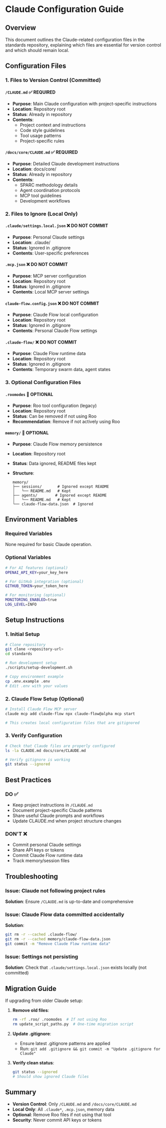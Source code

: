 # Claude Configuration Guide

## Overview

This document outlines the Claude-related configuration files in the standards repository, explaining which files are essential for version control and which should remain local.

## Configuration Files

### 1. Files to Version Control (Committed)

#### `/CLAUDE.md` ✅ **REQUIRED**

- **Purpose**: Main Claude configuration with project-specific instructions
- **Location**: Repository root
- **Status**: Already in repository
- **Contents**:
  - Project context and instructions
  - Code style guidelines
  - Tool usage patterns
  - Project-specific rules

#### `/docs/core/CLAUDE.md` ✅ **REQUIRED**

- **Purpose**: Detailed Claude development instructions
- **Location**: docs/core/
- **Status**: Already in repository
- **Contents**:
  - SPARC methodology details
  - Agent coordination protocols
  - MCP tool guidelines
  - Development workflows

### 2. Files to Ignore (Local Only)

#### `.claude/settings.local.json` ❌ **DO NOT COMMIT**

- **Purpose**: Personal Claude settings
- **Location**: .claude/
- **Status**: Ignored in .gitignore
- **Contents**: User-specific preferences

#### `.mcp.json` ❌ **DO NOT COMMIT**

- **Purpose**: MCP server configuration
- **Location**: Repository root
- **Status**: Ignored in .gitignore
- **Contents**: Local MCP server settings

#### `claude-flow.config.json` ❌ **DO NOT COMMIT**

- **Purpose**: Claude Flow local configuration
- **Location**: Repository root
- **Status**: Ignored in .gitignore
- **Contents**: Personal Claude Flow settings

#### `.claude-flow/` ❌ **DO NOT COMMIT**

- **Purpose**: Claude Flow runtime data
- **Location**: Repository root
- **Status**: Ignored in .gitignore
- **Contents**: Temporary swarm data, agent states

### 3. Optional Configuration Files

#### `.roomodes` 🔄 **OPTIONAL**

- **Purpose**: Roo tool configuration (legacy)
- **Location**: Repository root
- **Status**: Can be removed if not using Roo
- **Recommendation**: Remove if not actively using Roo

#### `memory/` 🔄 **OPTIONAL**

- **Purpose**: Claude Flow memory persistence
- **Location**: Repository root
- **Status**: Data ignored, README files kept
- **Structure**:

  ```
  memory/
  ├── sessions/       # Ignored except README
  │   └── README.md   # Kept
  ├── agents/        # Ignored except README
  │   └── README.md   # Kept
  └── claude-flow-data.json  # Ignored
  ```

## Environment Variables

### Required Variables

None required for basic Claude operation.

### Optional Variables

```bash
# For AI features (optional)
OPENAI_API_KEY=your_key_here

# For GitHub integration (optional)
GITHUB_TOKEN=your_token_here

# For monitoring (optional)
MONITORING_ENABLED=true
LOG_LEVEL=INFO
```

## Setup Instructions

### 1. Initial Setup

```bash
# Clone repository
git clone <repository-url>
cd standards

# Run development setup
./scripts/setup-development.sh

# Copy environment example
cp .env.example .env
# Edit .env with your values
```

### 2. Claude Flow Setup (Optional)

```bash
# Install Claude Flow MCP server
claude mcp add claude-flow npx claude-flow@alpha mcp start

# This creates local configuration files that are gitignored
```

### 3. Verify Configuration

```bash
# Check that Claude files are properly configured
ls -la CLAUDE.md docs/core/CLAUDE.md

# Verify gitignore is working
git status --ignored
```

## Best Practices

### DO ✅

- Keep project instructions in `/CLAUDE.md`
- Document project-specific Claude patterns
- Share useful Claude prompts and workflows
- Update CLAUDE.md when project structure changes

### DON'T ❌

- Commit personal Claude settings
- Share API keys or tokens
- Commit Claude Flow runtime data
- Track memory/session files

## Troubleshooting

### Issue: Claude not following project rules

**Solution**: Ensure `/CLAUDE.md` is up-to-date and comprehensive

### Issue: Claude Flow data committed accidentally

**Solution**:

```bash
git rm -r --cached .claude-flow/
git rm -r --cached memory/claude-flow-data.json
git commit -m "Remove Claude Flow runtime data"
```

### Issue: Settings not persisting

**Solution**: Check that `.claude/settings.local.json` exists locally (not committed)

## Migration Guide

If upgrading from older Claude setup:

1. **Remove old files**:

   ```bash
   rm -rf .roo/ .roomodes  # If not using Roo
   rm update_script_paths.py  # One-time migration script
   ```

2. **Update .gitignore**:
   - Ensure latest .gitignore patterns are applied
   - Run: `git add .gitignore && git commit -m "Update .gitignore for Claude"`

3. **Verify clean status**:

   ```bash
   git status --ignored
   # Should show ignored Claude files
   ```

## Summary

- **Version Control**: Only `/CLAUDE.md` and `/docs/core/CLAUDE.md`
- **Local Only**: All `.claude*`, `.mcp.json`, memory data
- **Optional**: Remove Roo files if not using that tool
- **Security**: Never commit API keys or tokens
